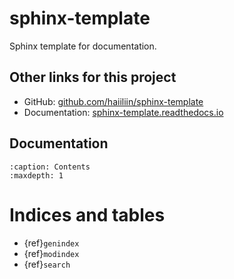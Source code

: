 # sphinx-template

Sphinx template for documentation.

## Other links for this project

- GitHub: [github.com/haiiliin/sphinx-template](https://github.com/haiiliin/sphinx-template/)
- Documentation: [sphinx-template.readthedocs.io](https://sphinx-template.readthedocs.io/en/stable/)

## Documentation

```{toctree}
:caption: Contents
:maxdepth: 1
```

# Indices and tables

- {ref}`genindex`
- {ref}`modindex`
- {ref}`search`
